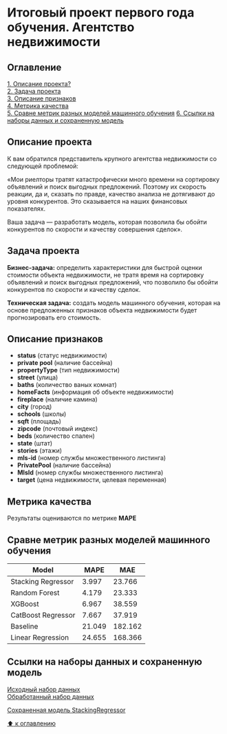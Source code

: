 # Итоговый проект первого года обучения. Агентство недвижимости

## Оглавление  
[1. Описание проекта?](#описание-проекта)  
[2. Задача проекта](#задача-проекта)  
[3. Описание признаков](#описание-признаков)  
[4. Метрика качества](#метрика-качества)  
[5. Сравне метрик разных моделей машинного обучения](#сравне-метрик-разных-моделей-машинного-обучения)
[6. Ссылки на наборы данных и сохраненную модель](#ссылки-на-наборы-данных-и-сохраненную-модель)

## Описание проекта
К вам обратился представитель крупного агентства недвижимости со следующей проблемой:

«Мои риелторы тратят катастрофически много времени на сортировку объявлений и поиск выгодных предложений. Поэтому их скорость реакции, да и, сказать по правде, качество анализа не дотягивают до уровня конкурентов. Это сказывается на наших финансовых показателях. 

Ваша задача — разработать модель, которая позволила бы обойти конкурентов по скорости и качеству совершения сделок».

## Задача проекта  
**Бизнес-задача:** определить характеристики для быстрой оценки стоимости объекта недвижимости, не тратя время на сортировку объявлений и поиск выгодных предложений, что позволило бы обойти конкурентов по скорости и качеству сделок.

**Техническая задача:** создать модель машинного обучения, которая на основе предложенных признаков объекта недвижимости будет прогнозировать его стоимость.

## Описание признаков
* **status** (статус недвижимости)
* **private pool** (наличие бассейна)
* **propertyType** (тип недвижимости)
* **street** (улица)
* **baths** (количество ваных комнат)
* **homeFacts** (информация об объекте недвижимости)
* **fireplace** (наличие камина)
* **city** (город)
* **schools** (школы)
* **sqft** (площадь)
* **zipcode** (почтовый индекс)
* **beds** (количество спален)
* **state** (штат)
* **stories** (этажи)
* **mls-id** (номер службы множественного листинга)
* **PrivatePool** (наличие бассейна)
* **MlsId** (номер службы множественного листинга)
* **target** (цена недвижимости, целевая переменная)

## Метрика качества
Результаты оцениваются по метрике **MAPE**

## Сравне метрик разных моделей машинного обучения
Model | MAPE | MAE
---|---|---
Stacking Regressor | 3.997 | 23.766
Random Forest | 4.179 | 23.333
XGBoost | 6.967 | 38.559
CatBoost Regressor | 7.667 | 37.919
Baseline | 21.049 | 182.162
Linear Regression | 24.655 | 168.366

## Ссылки на наборы данных и сохраненную модель

[Исходный набор данных](https://drive.google.com/file/d/1NN3ru8Qe-yIeGzFCGtMgoaxPjIIMKu37/view?usp=sharing)  
[Обработанный набор данных](https://drive.google.com/file/d/1P-lBGvHg6D9tYO6iL0bf7hXlrI4SyWi7/view?usp=sharing)

[Сохраненная модель StackingRegressor](https://drive.google.com/file/d/18Na5_7uHvFkkHOTLQKIzqeDGYUZLN4F6/view?usp=sharing)


[:arrow_up: к оглавлению](#оглавление)
